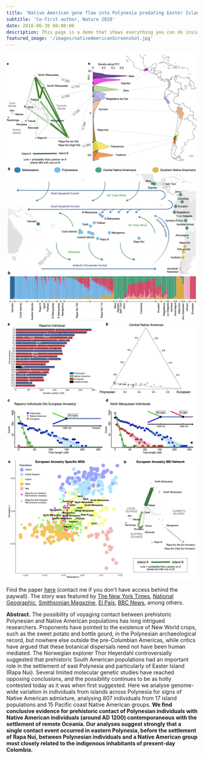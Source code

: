 ```yaml
---
title: 'Native American gene flow into Polynesia predating Easter Island settlement'
subtitle: 'Co-first author, Nature 2020'
date: 2018-06-30 00:00:00
description: This page is a demo that shows everything you can do inside portfolio and blog posts.
featured_image: '/images/nativeAmericanScreenshot.jpg'
---
```


<div class="gallery" data-columns="1">
	<img src="/images/nativeAmericanScreenshot.jpg">
	<img src="/images/natam1.jpg">
	<img src="/images/natam2.jpg">
	<img src="/images/natam3.jpg">
</div>

Find the paper [here](https://www.nature.com/articles/s41586-020-2487-2?fbclid=IwAR15h11nIkshz3M6cn_E_Yfvxewz8C-whBNdQ4vHaNRKAgwHkoWuZUvn-MM) (contact me if you don't have access behind the paywall). The story was featured by [The New York Times](https://www.nytimes.com/2020/07/08/science/polynesian-ancestry.html), [National Geographic](https://www.nationalgeographic.com/history/article/dna-pre-columbian-contact-polynesians-native-americans), [Smithsonian Magazine](https://www.smithsonianmag.com/science-nature/native-americans-polynesians-meet-180975269/), [El País](https://elpais.com/ciencia/2020-07-08/los-nativos-americanos-y-los-polinesios-entraron-en-contacto-siglos-antes-de-que-llegaran-los-europeos.html), [BBC News](https://www.bbc.com/news/science-environment-53338203), among others.

**Abstract.** The possibility of voyaging contact between prehistoric Polynesian and Native American populations has long intrigued researchers. Proponents have pointed to the existence of New World crops, such as the sweet potato and bottle gourd, in the Polynesian archaeological record, but nowhere else outside the pre-Columbian Americas, while critics have argued that these botanical dispersals need not have been human mediated. The Norwegian explorer Thor Heyerdahl controversially suggested that prehistoric South American populations had an important role in the settlement of east Polynesia and particularly of Easter Island (Rapa Nui). Several limited molecular genetic studies have reached opposing conclusions, and the possibility continues to be as hotly contested today as it was when first suggested. Here we analyse genome-wide variation in individuals from islands across Polynesia for signs of Native American admixture, analysing 807 individuals from 17 island populations and 15 Pacific coast Native American groups. **We find conclusive evidence for prehistoric contact of Polynesian individuals with Native American individuals (around AD 1200) contemporaneous with the settlement of remote Oceania. Our analyses suggest strongly that a single contact event occurred in eastern Polynesia, before the settlement of Rapa Nui, between Polynesian individuals and a Native American group most closely related to the indigenous inhabitants of present-day Colombia.**

